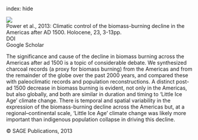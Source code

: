 index: hide

<div class="Citation">
    <div class="Citation-thumb CitationThumb-linked"  data-href="https://doi.org/10.1177/0959683612450196">
      <img src="https://static.claimspace.cloud/climate-study-static/refs/thumbs/6/Power_et_al_2013-thumb.png" />
    </div>

  <div class="Citation-body">
    <div class="Citation-text">Power et al., 2013: Climatic control of the biomass-burning decline in the Americas after AD 1500. <span class="Article-journal">Holocene, </span><span class="Article-volume">23, </span>3-13pp.</div>
    <div class="Citation-links">
      <div class="CitationLink" data-href="https://doi.org/10.1177/0959683612450196">
        <div class="CitationLink-icon CitationLink-Doi"></div>
        <div class="CitationLink-text">DOI</div>
      </div>
      <div class="CitationLink" data-href="https://scholar.google.com/scholar?q=10.1177/0959683612450196">
        <div class="CitationLink-icon CitationLink-Scholar"></div>
        <div class="CitationLink-text">Google Scholar</div>
      </div>
    </div>
  </div>
</div>

The significance and cause of the decline in biomass burning across the Americas after ad 1500 is a topic of considerable debate. We synthesized charcoal records (a proxy for biomass burning) from the Americas and from the remainder of the globe over the past 2000 years, and compared these with paleoclimatic records and population reconstructions. A distinct post-ad 1500 decrease in biomass burning is evident, not only in the Americas, but also globally, and both are similar in duration and timing to ‘Little Ice Age’ climate change. There is temporal and spatial variability in the expression of the biomass-burning decline across the Americas but, at a regional–continental scale, ‘Little Ice Age’ climate change was likely more important than indigenous population collapse in driving this decline.

<div class="Citation-copy">
&copy; SAGE Publications, 2013
</div>